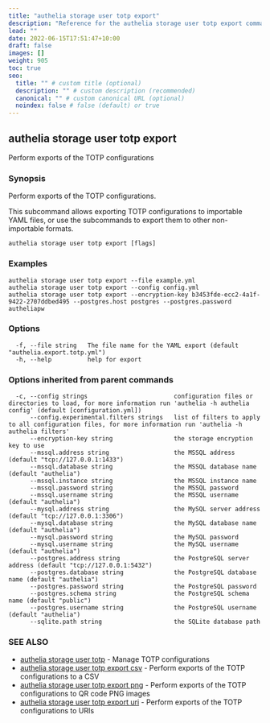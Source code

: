 ```yaml
---
title: "authelia storage user totp export"
description: "Reference for the authelia storage user totp export command."
lead: ""
date: 2022-06-15T17:51:47+10:00
draft: false
images: []
weight: 905
toc: true
seo:
  title: "" # custom title (optional)
  description: "" # custom description (recommended)
  canonical: "" # custom canonical URL (optional)
  noindex: false # false (default) or true
---
```


## authelia storage user totp export

Perform exports of the TOTP configurations

### Synopsis

Perform exports of the TOTP configurations.

This subcommand allows exporting TOTP configurations to importable YAML files, or use the subcommands to export them to other non-importable formats.

```
authelia storage user totp export [flags]
```

### Examples

```
authelia storage user totp export --file example.yml
authelia storage user totp export --config config.yml
authelia storage user totp export --encryption-key b3453fde-ecc2-4a1f-9422-2707ddbed495 --postgres.host postgres --postgres.password autheliapw
```

### Options

```
  -f, --file string   The file name for the YAML export (default "authelia.export.totp.yml")
  -h, --help          help for export
```

### Options inherited from parent commands

```
  -c, --config strings                        configuration files or directories to load, for more information run 'authelia -h authelia config' (default [configuration.yml])
      --config.experimental.filters strings   list of filters to apply to all configuration files, for more information run 'authelia -h authelia filters'
      --encryption-key string                 the storage encryption key to use
      --mssql.address string                  the MSSQL address (default "tcp://127.0.0.1:1433")
      --mssql.database string                 the MSSQL database name (default "authelia")
      --mssql.instance string                 the MSSQL instance name
      --mssql.password string                 the MSSQL password
      --mssql.username string                 the MSSQL username (default "authelia")
      --mysql.address string                  the MySQL server address (default "tcp://127.0.0.1:3306")
      --mysql.database string                 the MySQL database name (default "authelia")
      --mysql.password string                 the MySQL password
      --mysql.username string                 the MySQL username (default "authelia")
      --postgres.address string               the PostgreSQL server address (default "tcp://127.0.0.1:5432")
      --postgres.database string              the PostgreSQL database name (default "authelia")
      --postgres.password string              the PostgreSQL password
      --postgres.schema string                the PostgreSQL schema name (default "public")
      --postgres.username string              the PostgreSQL username (default "authelia")
      --sqlite.path string                    the SQLite database path
```

### SEE ALSO

* [authelia storage user totp](authelia_storage_user_totp.md)	 - Manage TOTP configurations
* [authelia storage user totp export csv](authelia_storage_user_totp_export_csv.md)	 - Perform exports of the TOTP configurations to a CSV
* [authelia storage user totp export png](authelia_storage_user_totp_export_png.md)	 - Perform exports of the TOTP configurations to QR code PNG images
* [authelia storage user totp export uri](authelia_storage_user_totp_export_uri.md)	 - Perform exports of the TOTP configurations to URIs

